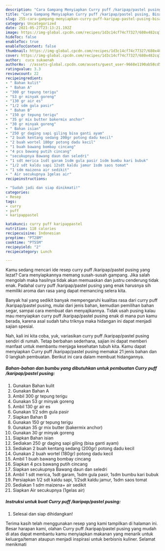 ```yaml
---
description: "Cara Gampang Menyiapkan Curry puff /karipap/pastel pusing, Bisa Manjain Lidah"
title: "Cara Gampang Menyiapkan Curry puff /karipap/pastel pusing, Bisa Manjain Lidah"
slug: 255-cara-gampang-menyiapkan-curry-puff-karipap-pastel-pusing-bisa-manjain-lidah
category: Uncategorized
date: 2021-05-27T23:13:21.192Z
image: https://img-global.cpcdn.com/recipes/1d3c14cf74c77327/680x482cq70/curry-puff-karipappastel-pusing-foto-resep-utama.jpg
hideToc: false
enableToc: true
enableTocContent: false
thumbnail: https://img-global.cpcdn.com/recipes/1d3c14cf74c77327/680x482cq70/curry-puff-karipappastel-pusing-foto-resep-utama.jpg
cover: https://img-global.cpcdn.com/recipes/1d3c14cf74c77327/680x482cq70/curry-puff-karipappastel-pusing-foto-resep-utama.jpg
author:  cucu sukaenah
authorAv:  //assets-global.cpcdn.com/assets/guest_user-9668e1190ab58cd58d666d5934e79c79da2e02f4421a6ed9abc4b163da97d6e7.png
ratingvalue: 3.3
reviewcount: 22
recipeingredient:
- " Bahan kulit"
- " Bahan A"
- "300 gr tepung terigu"
- "53 gr minyak goreng"
- "130 gr air es"
- "1/2 sdm gula pasir"
- " Bahan B"
- "150 gr tepung terigu"
- "35 gr mix butter bakermix anchor"
- "30 gr minyak goreng"
- " Bahan isian"
- "250 gr daging sapi giling bisa ganti ayam"
- "2 buah kentang sedang 200gr potong dadu kecil"
- "2 buah wortel 180gr potong dadu kecil"
- "1 buah bawang bombay cincang"
- "4 pcs bawang putih cincang"
- "secukupnya Bawang daun dan seledri"
- "1 sdt merica 1sdt garam 1sdm gula pasir 1sdm bumbu kari bubuk"
- "1/2 sdt kaldu sapi 12sdt kaldu jamur 1sdm saos tomat"
- "1 sdm maizena air sedikit"
- " Air secukupnya 1gelas air"
recipeinstructions:

- "Sudah jadi dan siap dinikmati!"
categories:
- Resep
tags:
- curry
- puff
- karipappastel

katakunci: curry puff karipappastel 
nutrition: 118 calories
recipecuisine: Indonesian
preptime: "PT28M"
cooktime: "PT55M"
recipeyield: "2"
recipecategory: Lunch

---
```



Kamu sedang mencari ide resep curry puff /karipap/pastel pusing yang lezat? Cara menyiapkannya memang susah-susah gampang. Jika salah mengolah maka hasilnya tidak akan memuaskan dan justru cenderung tidak enak. Padahal curry puff /karipap/pastel pusing yang enak harusnya sih memiliki aroma dan rasa yang dapat memancing selera kita.


Banyak hal yang sedikit banyak mempengaruhi kualitas rasa dari curry puff /karipap/pastel pusing, mulai dari jenis bahan, kemudian pemilihan bahan segar, sampai cara membuat dan menyajikannya. Tidak usah pusing kalau mau menyiapkan curry puff /karipap/pastel pusing enak di mana pun kamu berada, karena asal sudah tahu triknya maka hidangan ini dapat menjadi sajian spesial.




Nah, kali ini kita coba, yuk, variasikan curry puff /karipap/pastel pusing sendiri di rumah. Tetap berbahan sederhana, sajian ini dapat memberi manfaat untuk membantu menjaga kesehatan tubuh kita. Kamu dapat menyiapkan Curry puff /karipap/pastel pusing memakai 21 jenis bahan dan 0 langkah pembuatan. Berikut ini cara dalam membuat hidangannya.

<!--inarticleads1-->

##### Bahan-bahan dan bumbu yang dibutuhkan untuk pembuatan Curry puff /karipap/pastel pusing:

1. Gunakan  Bahan kulit
1. Gunakan  Bahan A
1. Ambil 300 gr tepung terigu
1. Gunakan 53 gr minyak goreng
1. Ambil 130 gr air es
1. Gunakan 1/2 sdm gula pasir
1. Siapkan  Bahan B
1. Gunakan 150 gr tepung terigu
1. Gunakan 35 gr mix butter (bakermix anchor)
1. Gunakan 30 gr minyak goreng
1. Siapkan  Bahan isian
1. Sediakan 250 gr daging sapi giling (bisa ganti ayam)
1. Sediakan 2 buah kentang sedang (200gr) potong dadu kecil
1. Gunakan 2 buah wortel (180gr) potong dadu kecil
1. Ambil 1 buah bawang bombay cincang
1. Siapkan 4 pcs bawang putih cincang
1. Siapkan secukupnya Bawang daun dan seledri
1. Ambil 1 sdt merica, 1sdt garam, 1sdm gula pasir, 1sdm bumbu kari bubuk
1. Persiapkan 1/2 sdt kaldu sapi, 1/2sdt kaldu jamur, 1sdm saos tomat
1. Sediakan 1 sdm maizena+ air sedikit
1. Siapkan  Air secukupnya (1gelas air)




<!--inarticleads2-->

##### Instruksi untuk buat Curry puff /karipap/pastel pusing:


1. Selesai dan siap dihidangkan!



Terima kasih telah menggunakan resep yang kami tampilkan di halaman ini. Besar harapan kami, olahan Curry puff /karipap/pastel pusing yang mudah di atas dapat membantu kamu menyiapkan makanan yang menarik untuk keluarga/teman ataupun menjadi inspirasi untuk berbisnis kuliner. Selamat menikmati

